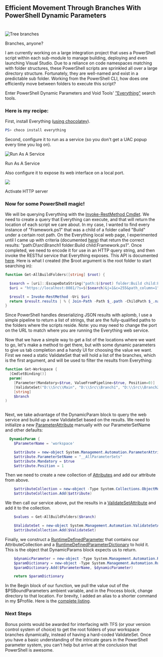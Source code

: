 

## Efficient Movement Through Branches With PowerShell Dynamic Parameters 
#
![Tree branches](https://intellitect.com/wp-content/uploads/2016/10/tree-439171_640-300x225.jpg "Moving Quickly Among Branches With PowerShell Dynamic Parameters")

Branches, anyone?

I am currently working on a large integration project that uses a PowerShell script within each sub-module to manage building, deploying and even launching Visual Studio. Due to a reliance on code namespaces matching with folder structures, these PowerShell scripts are sprinkled all over a large directory structure. Fortunately, they are well-named and exist in a predictable sub folder. Working from the PowerShell CLI, how does one efficiently move between folders to execute this script?

Enter PowerShell Dynamic Parameters and Void Tools' ["Everything"](https://www.voidtools.com/) search tools.

### Here is my recipe:

First, install Everything ([using chocolatey](https://chocolatey.org/packages/Everything)).

```powershell
PS> choco install everything
```

Second, configure it to run as a service (so you don't get a UAC popup every time you log on).

![Run As A Service](https://intellitect.com/wp-content/uploads/2016/10/2016-10-17-17_09_44-h1860-biztalk-dev-H1860-Remote-Desktop-Connection-300x292.png "Moving Quickly Among Branches With PowerShell Dynamic Parameters")

Run As A Service

Also configure it to expose its web interface on a local port.

![](https://intellitect.com/wp-content/uploads/2016/10/2016-10-17-17_09_20-h1860-biztalk-dev-H1860-Remote-Desktop-Connection-300x292.png)

Activate HTTP server

### Now for some PowerShell magic!

We will be querying Everything with the [Invoke-RestMethod Cmdlet](https://technet.microsoft.com/en-us/library/hh849971.aspx). We need to create a query that Everything can execute, and that will return the location of each script we care about. In my case, I wanted to find every instance of "Framework.ps1" that was a child of a folder called "Build" under a certain root path. On the Everything local web page, I experimented until I came up with criteria (documented [here](https://www.voidtools.com/support/everything/searching/)) that return the correct results: "path:D\\src\\Branch1 folder:Build child:Framework.ps1". Once completed, we need to encode it for use in an HTTP query string, and then invoke the RESTful service that Everything exposes. This API is documented [here](https://www.voidtools.com/support/everything/http/). Here is what I created (the $root argument is the root folder to start searching in):

```powershell
function Get-AllBuildFolders([string] $root) {

  $search = [uri]::EscapeDataString("path:$($root) folder:Build child:Framework.ps1")
  $uri = "https://localhost:8081/?s=$($search)&j=1&c=255&path_column=1"

  $result = Invoke-RestMethod -Uri $uri
  return $result.results | % { Join-Path -Path $_.path -ChildPath $_.name }
}
```

Since PowerShell handles deserializing JSON results with aplomb, I use a simple pipeline to return a list of strings, that are the fully-qualified paths to the folders where the scripts reside. Note: you may need to change the port on the URL to match where you are running the Everything web service.

Now that we have a simple way to get a list of the locations where we want to go, let's make a method to get there, but with some dynamic parameters to give us tab completion and a handy UI for choosing the value we want. First we need a static ValidateSet that will hold a list of the branches, which is the first argument, and will be used to filter the results from Everything:

```powershell
function Get-Workspace {
  [CmdletBinding()]
  param(
    [Parameter(Mandatory=$true, ValueFromPipeline=$true, Position=0)]
    [ValidateSet("D:\\Src\\Main", "D:\\Src\\Branch1", "D:\\Src\\Branch2")]
    [string]
    $branch
)
    
```

Next, we take advantage of the DynamicParam block to query the web service and build up a new ValidateSet based on the results. We need to initialize a new [ParameterAttribute](https://msdn.microsoft.com/en-us/library/system.management.automation.parameterattribute(v=vs.85).aspx) manually with our ParameterSetName and other defaults:

```powershell
  DynamicParam {
    $ParameterName = 'workspace'

    $attribute = new-object System.Management.Automation.ParameterAttribute
    $attribute.ParameterSetName = "__AllParameterSets"
    $attribute.Mandatory = $true
    $attribute.Position = 1
```

Then we need to create a new collection of [Attributes](https://msdn.microsoft.com/en-us/library/system.attribute(v=vs.110).aspx) and add our attribute from above.

```powershell
    $attributeCollection = new-object -Type System.Collections.ObjectModel.Collection[System.Attribute]
    $attributeCollection.Add($attribute)
```

We then call our service above, put the results in a [ValidateSetAttribute](https://msdn.microsoft.com/en-us/library/system.management.automation.validatesetattribute(v=vs.85).aspx) and add it to the collection.

```powershell
    $values = Get-AllBuildFolders($branch)

    $ValidateSet = new-object System.Management.Automation.ValidateSetAttribute($values)
    $attributeCollection.Add($ValidateSet)
```

Finally, we construct a [RuntimeDefinedParameter](https://msdn.microsoft.com/en-us/library/system.management.automation.runtimedefinedparameter(v=vs.85).aspx) that contains our AttributeCollection and a [RuntimeDefinedParameterDictionary](https://msdn.microsoft.com/en-us/library/system.management.automation.runtimedefinedparameterdictionary(v=vs.85).aspx) to hold it. This is the object that DynamicParams block expects us to return.

```powershell
    $dynamicParameter = new-object -Type System.Management.Automation.RuntimeDefinedParameter($ParameterName, [string], $attributeCollection)
    $paramDictionary = new-object -Type System.Management.Automation.RuntimeDefinedParameterDictionary
    $paramDictionary.Add($ParameterName, $dynamicParameter)

    return $paramDictionary
```

In the Begin block of our function, we pull the value out of the $PSBoundParameters ambient variable, and in the Process block, change directory to that location. For brevity, I added an alias to a shorter command in my $Profile. Here is the [complete listing](https://gist.github.com/adamskt/21771391845cdd79397fc71ec6f54fd4).

### Next Steps

Bonus points would be awarded for interfacing with TFS (or your version control system of choice) to get the root folders of your workspace branches dynamically, instead of having a hard-coded ValidateSet. Once you have a basic understanding of the intricate gears in the PowerShell parameter system, you can't help but arrive at the conclusion that PowerShell is awesome.
